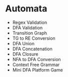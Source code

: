 # Automata

- Regex Validation
- DFA Validation 
- Transition Graph
- TG to RE Conversion
- DFA Union
- DFA Concatenation
- DFA Closure
- NFA to DFA Conversion
- Context Free Grammar
- Mini DFA Platform Game

